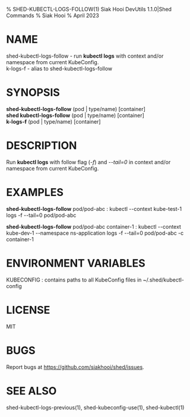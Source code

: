 % SHED-KUBECTL-LOGS-FOLLOW(1) Siak Hooi DevUtils 1.1.0|Shed Commands
% Siak Hooi
% April 2023

# NAME
shed-kubectl-logs-follow - run **kubectl logs** with context and/or namespace from current KubeConfig.\
k-logs-f - alias to shed-kubectl-logs-follow

# SYNOPSIS
**shed-kubectl-logs-follow** (pod | type/name) [container]\
**shed kubectl-logs-follow** (pod | type/name) [container]\
**k-logs-f** (pod | type/name) [container]

# DESCRIPTION
Run **kubectl logs** with follow flag (*-f*) and *\-\-tail=0* in context and/or namespace from current KubeConfig.

# EXAMPLES
**shed-kubectl-logs-follow** pod/pod-abc
: kubectl \-\-context kube-test-1 logs -f \-\-tail=0 pod/pod-abc

**shed-kubectl-logs-follow** pod/pod-abc container-1
: kubectl \-\-context kube-dev-1 \-\-namespace ns-application logs -f \-\-tail=0 pod/pod-abc -c container-1

# ENVIRONMENT VARIABLES
KUBECONFIG
: contains paths to all KubeConfig files in ~/.shed/kubectl-config

# LICENSE
MIT

# BUGS
Report bugs at https://github.com/siakhooi/shed/issues.

# SEE ALSO
shed-kubectl-logs-previous(1), shed-kubeconfig-use(1), shed-kubectl(1)
